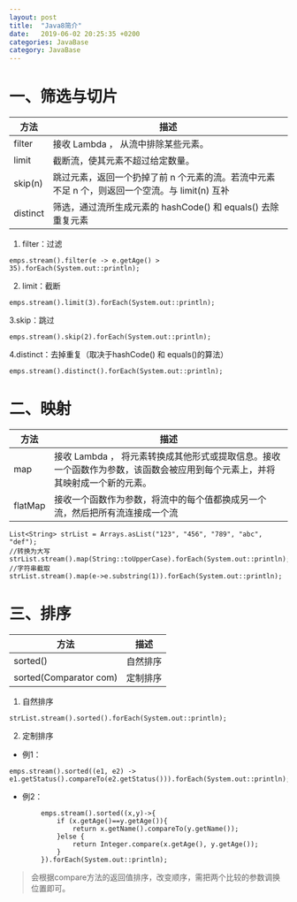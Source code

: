 ```yaml
---
layout: post
title:  "Java8简介"
date:   2019-06-02 20:25:35 +0200
categories: JavaBase
category: JavaBase
---
```

# 一、筛选与切片

|方法|描述|
|-|-|
| filter|接收 Lambda ， 从流中排除某些元素。|
|limit|截断流，使其元素不超过给定数量。|
| skip(n) |跳过元素，返回一个扔掉了前 n 个元素的流。若流中元素不足 n 个，则返回一个空流。与 limit(n) 互补|
| distinct|筛选，通过流所生成元素的 hashCode() 和 equals() 去除重复元素|

1. filter：过滤
```
emps.stream().filter(e -> e.getAge() > 35).forEach(System.out::println);
```
2. limit：截断
```
emps.stream().limit(3).forEach(System.out::println);
```
3.skip：跳过
```
emps.stream().skip(2).forEach(System.out::println);
```

4.distinct：去掉重复（取决于hashCode() 和 equals()的算法）
```
emps.stream().distinct().forEach(System.out::println);
```

# 二、映射

|方法|描述|
|-|-|
|map|接收 Lambda ， 将元素转换成其他形式或提取信息。接收一个函数作为参数，该函数会被应用到每个元素上，并将其映射成一个新的元素。|
|flatMap|接收一个函数作为参数，将流中的每个值都换成另一个流，然后把所有流连接成一个流|

```
List<String> strList = Arrays.asList("123", "456", "789", "abc", "def");
//转换为大写
strList.stream().map(String::toUpperCase).forEach(System.out::println);
//字符串截取
strList.stream().map(e->e.substring(1)).forEach(System.out::println);
```

# 三、排序

|方法|描述|
|-|-|
|sorted()|自然排序|
|sorted(Comparator com)|定制排序|

1. 自然排序
```
strList.stream().sorted().forEach(System.out::println);
```
2. 定制排序
* 例1：
```
emps.stream().sorted((e1, e2) -> e1.getStatus().compareTo(e2.getStatus())).forEach(System.out::println);
```
* 例2：

```
        emps.stream().sorted((x,y)->{
            if (x.getAge()==y.getAge()){
                return x.getName().compareTo(y.getName());
            }else {
                return Integer.compare(x.getAge(), y.getAge());
            }
        }).forEach(System.out::println);
```
> 会根据compare方法的返回值排序，改变顺序，需把两个比较的参数调换位置即可。

​     
